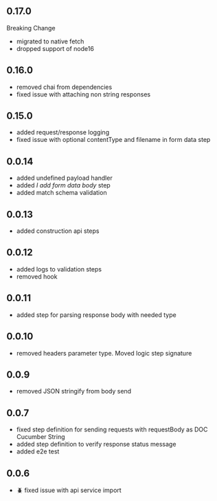 ## 0.17.0
Breaking Change
- migrated to native fetch
- dropped support of node16

## 0.16.0
- removed chai from dependencies
- fixed issue with attaching non string responses

## 0.15.0
- added request/response logging
- fixed issue with optional contentType and filename in form data step

## 0.0.14
- added undefined payload handler
- added _I add form data body_ step
- added match schema validation
  
## 0.0.13
- added construction api steps

## 0.0.12
- added logs to validation steps
- removed hook

## 0.0.11
- added step for parsing response body with needed type

## 0.0.10
- removed headers parameter type. Moved logic step signature

## 0.0.9
- removed JSON stringify from body send

## 0.0.7
- fixed step definition for sending requests with requestBody as DOC Cucumber String 
- added step definition to verify response status message
- added e2e test

## 0.0.6
- :beetle: fixed issue with api service import
